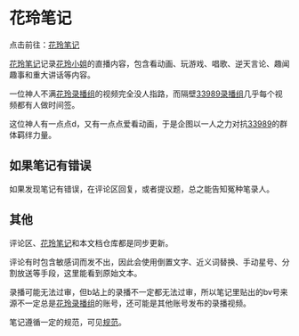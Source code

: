 # 花玲笔记

点击前往：[花玲笔记](https://karin.surge.sh/)

[花玲笔记](https://karin.surge.sh/)记录[花玲小姐](https://zh.moegirl.org.cn/花玲(虚拟UP主))的直播内容，包含看动画、玩游戏、唱歌、逆天言论、趣闻趣事和重大讲话等内容。

一位神人不满[花玲录播组](https://space.bilibili.com/3546725853693968)的视频完全没人指路，而隔壁[33989录播组](https://space.bilibili.com/281341996)几乎每个视频都有人做时间签。

这位神人有一点点d，又有一点点爱看动画，于是企图以一人之力对抗[33989](https://space.bilibili.com/281341996)的群体羁绊力量。

## 如果笔记有错误

如果发现笔记有错误，在评论区回复，或者提议题，总之能告知冤种笔录人。

## 其他

评论区、[花玲笔记](https://karin.surge.sh/)和本文档仓库都是同步更新。

评论有时包含敏感词而发不出，因此会使用倒置文字、近义词替换、手动星号、分割放送等手段，这里能看到原始文本。

录播可能无法过审，但b站上的录播不一定都无法过审，所以笔记里贴出的bv号来源不一定总是[花玲录播组](https://space.bilibili.com/3546725853693968)的账号，还可能是其他账号发布的录播视频。

笔记遵循一定的规范，可见[规范](https://github.com/berinri/karin-note/blob/main/规范.md)。